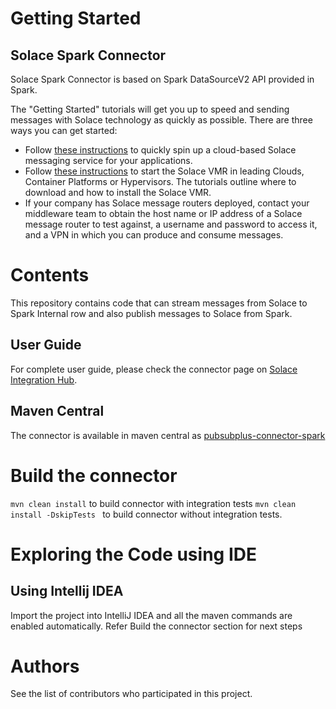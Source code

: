 # Getting Started
## Solace Spark Connector
Solace Spark Connector is based on Spark DataSourceV2 API provided in Spark. 

The "Getting Started" tutorials will get you up to speed and sending messages with Solace technology as quickly as possible. There are three ways you can get started:

* Follow [these instructions](https://cloud.solace.com/learn/group_getting_started/ggs_signup.html) to quickly spin up a cloud-based Solace messaging service for your applications.
* Follow [these instructions](https://docs.solace.com/Solace-SW-Broker-Set-Up/Setting-Up-SW-Brokers.htm) to start the Solace VMR in leading Clouds, Container Platforms or Hypervisors. The tutorials outline where to download and how to install the Solace VMR.
* If your company has Solace message routers deployed, contact your middleware team to obtain the host name or IP address of a Solace message router to test against, a username and password to access it, and a VPN in which you can produce and consume messages.

# Contents

This repository contains code that can stream messages from Solace to Spark Internal row and also publish messages to Solace from Spark.

## User Guide

For complete user guide, please check the connector page on [Solace Integration Hub](https://solace.com/integration-hub/apache-spark/).

## Maven Central

The connector is available in maven central as [pubsubplus-connector-spark](https://mvnrepository.com/artifact/com.solacecoe.connectors/pubsubplus-connector-spark)

# Build the connector

`mvn clean install` to build connector with integration tests
`mvn clean install -DskipTests ` to build connector without integration tests.

# Exploring the Code using IDE

## Using Intellij IDEA

Import the project into IntelliJ IDEA and all the maven commands are enabled automatically. Refer Build the connector section for next steps

# Authors

See the list of contributors who participated in this project.

 




